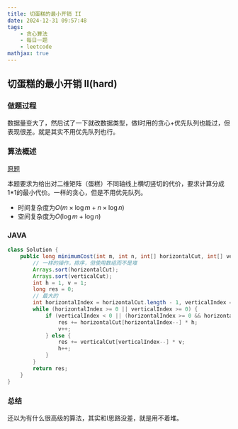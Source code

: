 ```yaml
---
title: 切蛋糕的最小开销 II
date: 2024-12-31 09:57:48
tags:
    - 贪心算法
    - 每日一题
    - leetcode
mathjax: true
---
```


## 切蛋糕的最小开销 II(hard)
### 做题过程
数据量变大了，然后试了一下就改数据类型，做I时用的贪心+优先队列也能过，但表现很差。就是其实不用优先队列也行。

### 算法概述
[原题](https://leetcode.cn/problems/minimum-cost-for-cutting-cake-ii/description/)

本题要求为给出对二维矩阵（蛋糕）不同轴线上横切竖切的代价，要求计算分成1*1的最小代价。一样的贪心，但是不用优先队列。
- 时间复杂度为$O(m \times \log{m} + n \times \log{n})$
- 空间复杂度为$O(\log{m}+\log{n})$

### JAVA
```java
class Solution {
    public long minimumCost(int m, int n, int[] horizontalCut, int[] verticalCut) {
        // 一样的操作，排序，但使用数组而不是堆
        Arrays.sort(horizontalCut);
        Arrays.sort(verticalCut);
        int h = 1, v = 1;
        long res = 0;
        // 最大的
        int horizontalIndex = horizontalCut.length - 1, verticalIndex = verticalCut.length - 1;
        while (horizontalIndex >= 0 || verticalIndex >= 0) {
            if (verticalIndex < 0 || (horizontalIndex >= 0 && horizontalCut[horizontalIndex] > verticalCut[verticalIndex])) {
                res += horizontalCut[horizontalIndex--] * h;
                v++;
            } else {
                res += verticalCut[verticalIndex--] * v;
                h++;
            }
        }
        return res;
    }
}
```

### 总结
还以为有什么很高级的算法，其实和I思路没差，就是用不着堆。


